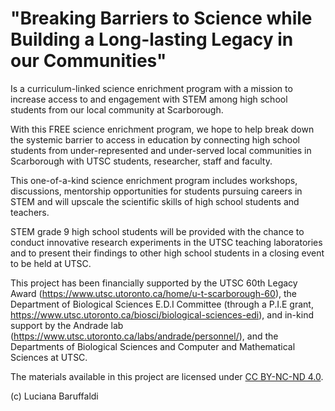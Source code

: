 # "Breaking Barriers to Science while Building a Long-lasting Legacy in our Communities" 

Is a curriculum-linked science enrichment program with a mission to increase access to and engagement with STEM among high school students from our local community at Scarborough. 

With this FREE science enrichment program, we hope to help break down the systemic barrier to access in education by connecting high school students from under-represented and under-served local communities in Scarborough with UTSC students, researcher, staff and faculty.

This one-of-a-kind science enrichment program includes workshops, discussions, mentorship opportunities for students pursuing careers in STEM and will upscale the scientific skills of high school students and teachers. 

STEM grade 9 high school students will be provided with the chance to conduct innovative research experiments in the UTSC teaching laboratories and to present their findings to other high school students in a closing event to be held at UTSC. 

This project has been financially supported by the UTSC 60th Legacy Award (https://www.utsc.utoronto.ca/home/u-t-scarborough-60), the Department of Biological Sciences E.D.I Committee (through a P.I.E grant, https://www.utsc.utoronto.ca/biosci/biological-sciences-edi), and in-kind support by the Andrade lab (https://www.utsc.utoronto.ca/labs/andrade/personnel/), and the Departments of Biological Sciences and Computer and Mathematical Sciences at UTSC.

The materials available in this project are licensed under [CC BY-NC-ND 4.0](https://creativecommons.org/licenses/by-nc-nd/4.0/deed.en).

(c) Luciana Baruffaldi
